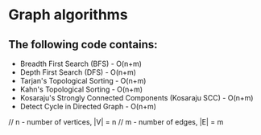 # Graph algorithms

## The following code contains:

- Breadth First Search (BFS) - O(n+m)
- Depth First Search (DFS) - O(n+m)
- Tarjan's Topological Sorting - O(n+m)
- Kahn's Topological Sorting - O(n+m)
- Kosaraju's Strongly Connected Components (Kosaraju SCC) - O(n+m)
- Detect Cycle in Directed Graph - O(n+m)

// n - number of vertices, |V| = n
// m - number of edges, |E| = m